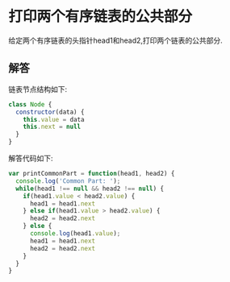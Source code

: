 # 打印两个有序链表的公共部分

给定两个有序链表的头指针head1和head2,打印两个链表的公共部分.

## 解答

链表节点结构如下:

```js
class Node {
  constructor(data) {
    this.value = data
    this.next = null
  }
}
```

解答代码如下:

```js
var printCommonPart = function(head1, head2) {
  console.log('Common Part: ');
  while(head1 !== null && head2 !== null) {
    if(head1.value < head2.value) {
      head1 = head1.next
    } else if(head1.value > head2.value) {
      head2 = head2.next
    } else {
      console.log(head1.value);
      head1 = head1.next
      head2 = head2.next
    }
  }
}
```
